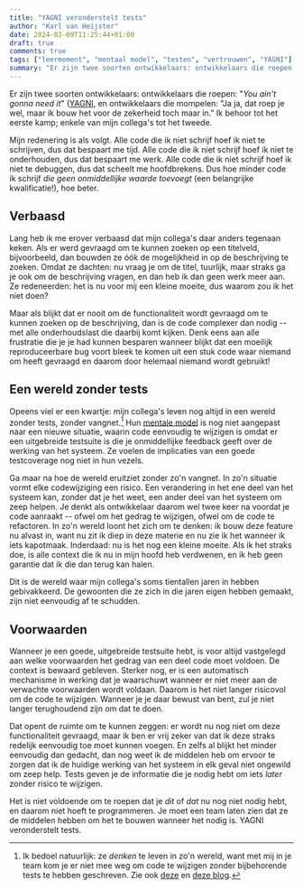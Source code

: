 ```yaml
---
title: "YAGNI veronderstelt tests"
author: "Karl van Heijster"
date: 2024-02-09T11:25:44+01:00
draft: true
comments: true
tags: ["leermoment", "mentaal model", "testen", "vertrouwen", "YAGNI"]
summary: "Er zijn twee soorten ontwikkelaars: ontwikkelaars die roepen: \"*You ain't gonna need it*\", en ontwikkelaars die mompelen: \"Ja ja, dat roep je wel, maar ik bouw het voor de zekerheid toch maar in.\" Ik behoor tot het eerste kamp; enkele van mijn collega's tot het tweede. -- Maar waarom?"
---
```


Er zijn twee soorten ontwikkelaars: ontwikkelaars die roepen: "*You ain't gonna need it*" ([YAGNI](/tags/yagni/ "Blogs met de tag 'YAGNI'"), en ontwikkelaars die mompelen: "Ja ja, dat roep je wel, maar ik bouw het voor de zekerheid toch maar in." Ik behoor tot het eerste kamp; enkele van mijn collega's tot het tweede. 


Mijn redenering is als volgt. Alle code die ik niet schrijf hoef ik niet te schrijven, dus dat bespaart me tijd. Alle code die ik niet schrijf hoef ik niet te onderhouden, dus dat bespaart me werk. Alle code die ik niet schrijf hoef ik niet te debuggen, dus dat scheelt me hoofdbrekens. Dus hoe minder code ik schrijf *die geen onmiddellijke waarde toevoegt* (een belangrijke kwalificatie!), hoe beter.


## Verbaasd


Lang heb ik me erover verbaasd dat mijn collega's daar anders tegenaan keken. Als er werd gevraagd om te kunnen zoeken op een titelveld, bijvoorbeeld, dan bouwden ze óók de mogelijkheid in op de beschrijving te zoeken. Omdat ze dachten: nu vraag je om de titel, tuurlijk, maar straks ga je ook om de beschrijving vragen, en dan heb ik dan geen werk meer aan. Ze redeneerden: het is nu voor mij een kleine moeite, dus waarom zou ik het niet doen? 


Maar als blijkt dat er nooit om de functionaliteit wordt gevraagd om te kunnen zoeken op de beschrijving, dan is de code complexer dan nodig -- met alle onderhoudslast die daarbij komt kijken. Denk eens aan alle frustratie die je je had kunnen besparen wanneer blijkt dat een moeilijk reproduceerbare bug voort bleek te komen uit een stuk code waar niemand om heeft gevraagd en daarom door helemaal niemand wordt gebruikt!


## Een wereld zonder tests


Opeens viel er een kwartje: mijn collega's leven nog altijd in een wereld zonder tests, zonder vangnet.[^1] Hun [mentale model](/tags/mentaal-model/ "Blogs met de tag 'mentaal model'") is nog niet aangepast naar een nieuwe situatie, waarin code eenvoudig te wijzigen is omdat er een uitgebreide testsuite is die je onmiddellijke feedback geeft over de werking van het systeem. Ze voelen de implicaties van een goede testcoverage nog niet in hun vezels. 


Ga maar na hoe de wereld eruitziet zonder zo'n vangnet. In zo'n situatie vormt elke codewijziging een risico. Een verandering in het ene deel van het systeem kan, zonder dat je het weet, een ander deel van het systeem om zeep helpen. Je denkt als ontwikkelaar daarom wel twee keer na voordat je code aanraakt -- ofwel om het gedrag te wijzigen, ofwel om de code te refactoren. In zo'n wereld loont het zich om te denken: ik bouw deze feature nu alvast in, want nu zit ik diep in deze materie en nu zie ik het wanneer ik iets kapotmaak. Inderdaad: nu is het nog een kleine moeite. Als ik het straks doe, is alle context die ik nu in mijn hoofd heb verdwenen, en ik heb geen garantie dat ik die dan terug kan halen.


Dit is de wereld waar mijn collega's soms tientallen jaren in hebben gebivakkeerd. De gewoonten die ze zich in die jaren eigen hebben gemaakt, zijn niet eenvoudig af te schudden.


## Voorwaarden


Wanneer je een goede, uitgebreide testsuite hebt, is voor altijd vastgelegd aan welke voorwaarden het gedrag van een deel code moet voldoen. De context is bewaard gebleven. Sterker nog, er is een automatisch mechanisme in werking dat je waarschuwt wanneer er niet meer aan de verwachte voorwaarden wordt voldaan. Daarom is het niet langer risicovol om de code te wijzigen. Wanneer je je daar bewust van bent, zul je niet langer terughoudend zijn om dat te doen.


Dat opent de ruimte om te kunnen zeggen: er wordt nu nog niet om deze functionaliteit gevraagd, maar ik ben er vrij zeker van dat ik deze straks redelijk eenvoudig toe moet kunnen voegen. En zelfs al blijkt het minder eenvoudig dan gedacht, dan nog weet ik de middelen heb om ervoor te zorgen dat ik de huidige werking van het systeem in elk geval niet ongewild om zeep help. Tests geven je de informatie die je nodig hebt om iets *later* zonder risico te wijzigen.


Het is niet voldoende om te roepen dat je *dit* of *dat* nu nog niet nodig hebt, en daarom niet hoeft te programmeren. Je moet een team laten zien dat ze de middelen hebben om het te bouwen wanneer het nodig is. YAGNI veronderstelt tests. 


[^1]: Ik bedoel natuurlijk: ze *denken* te leven in zo'n wereld, want met mij in je team kom je er niet mee weg om code te wijzigen zonder bijbehorende tests te hebben geschreven. Zie ook [deze](/blog/23/09/drie-vragen-die-elk-pull-request-moet-beantwoorden/ "'Drie vragen die elk pull request moet beantwoorden'") en [deze blog](/blog/23/07/de-tester-als-code-reviewer/ "'De tester als code reviewer'").
